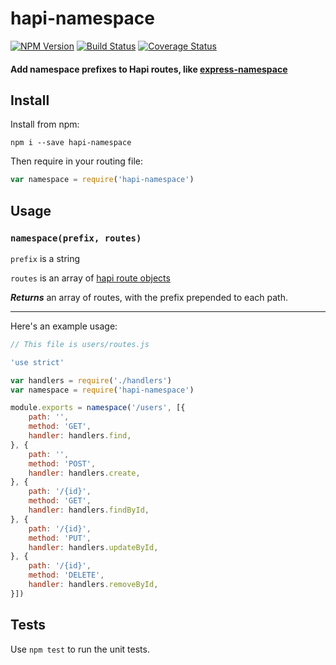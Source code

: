 # hapi-namespace

[![NPM Version](https://img.shields.io/npm/v/hapi-namespace.svg)](https://www.npmjs.com/package/hapi-namespace)
[![Build Status](https://travis-ci.org/dsernst/hapi-namespace.svg?branch=master)](https://travis-ci.org/dsernst/hapi-namespace)
[![Coverage Status](https://coveralls.io/repos/dsernst/hapi-namespace/badge.svg?branch=master&service=github)](https://coveralls.io/github/dsernst/hapi-namespace?branch=master)

#### Add namespace prefixes to Hapi routes, like [express-namespace](https://github.com/expressjs/express-namespace)

## Install

Install from npm:

```
npm i --save hapi-namespace
```

Then require in your routing file:

```js
var namespace = require('hapi-namespace')
```


## Usage

### `namespace(prefix, routes)`

`prefix` is a string

`routes` is an array of [hapi route objects](http://hapijs.com/tutorials/routing)

***Returns*** an array of routes, with the prefix prepended to each path.

-----------------

Here's an example usage:

```js
// This file is users/routes.js

'use strict'

var handlers = require('./handlers')
var namespace = require('hapi-namespace')

module.exports = namespace('/users', [{
    path: '',
    method: 'GET',
    handler: handlers.find,
}, {
    path: '',
    method: 'POST',
    handler: handlers.create,
}, {
    path: '/{id}',
    method: 'GET',
    handler: handlers.findById,
}, {
    path: '/{id}',
    method: 'PUT',
    handler: handlers.updateById,
}, {
    path: '/{id}',
    method: 'DELETE',
    handler: handlers.removeById,
}])
```

## Tests

Use `npm test` to run the unit tests.
